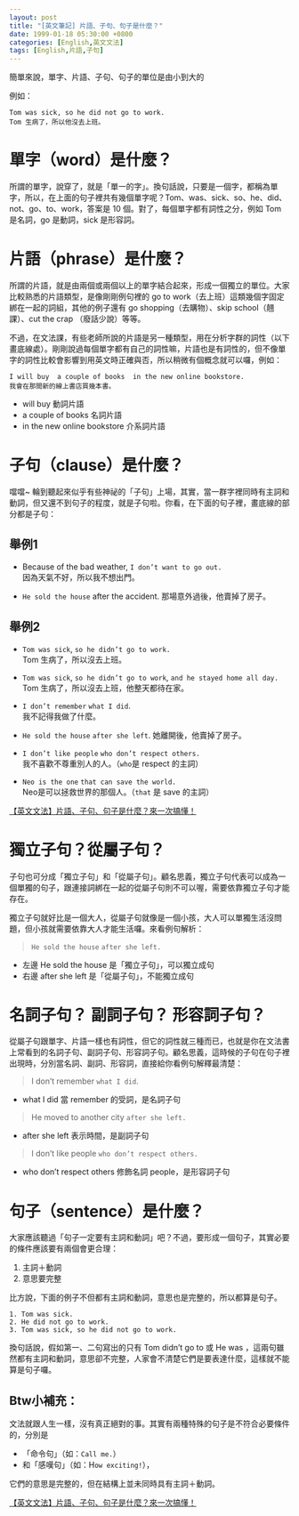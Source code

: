 ```yaml
---
layout: post
title: "[英文筆記] 片語、子句、句子是什麼？"
date: 1999-01-18 05:30:00 +0800
categories: [English,英文文法]
tags: [English,片語,子句]
---
```



簡單來說，單字、片語、子句、句子的單位是由小到大的

例如：

```
Tom was sick, so he did not go to work.
Tom 生病了，所以他沒去上班。
```

# 單字（word）是什麼？

所謂的單字，說穿了，就是「單一的字」。換句話說，只要是一個字，都稱為單字，所以，在上面的句子裡共有幾個單字呢？Tom、was、sick、so、he、did、not、go、to、work，答案是 10 個。對了，每個單字都有詞性之分，例如 Tom 是名詞，go 是動詞，sick 是形容詞。

# 片語（phrase）是什麼？

所謂的片語，就是由兩個或兩個以上的單字結合起來，形成一個獨立的單位。大家比較熟悉的片語類型，是像剛剛例句裡的 go to work（去上班）這類幾個字固定綁在一起的詞組，其他的例子還有 go shopping（去購物）、skip school（翹課）、cut the crap （廢話少說）等等。

不過，在文法課，有些老師所說的片語是另一種類型，用在分析字群的詞性（以下畫底線處）。剛剛說過每個單字都有自己的詞性嘛，片語也是有詞性的，但不像單字的詞性比較會影響到用英文時正確與否，所以稍微有個概念就可以囉，例如：

```
I will buy  a couple of books  in the new online bookstore.
我會在那間新的線上書店買幾本書。
```

- will buy 動詞片語
- a couple of books 名詞片語
- in the new online bookstore 介系詞片語

# 子句（clause）是什麼？

噹噹~ 輪到聽起來似乎有些神祕的「子句」上場，其實，當一群字裡同時有主詞和動詞，但又還不到句子的程度，就是子句啦。你看，在下面的句子裡，畫底線的部分都是子句：

## 舉例1
- Because of the bad weather, `I don’t want to go out.`   
因為天氣不好，所以我不想出門。  

- `He sold the house` after the accident. 
那場意外過後，他賣掉了房子。    

## 舉例2

- `Tom was sick`, `so he didn’t go to work.`   
Tom 生病了，所以沒去上班。

- `Tom was sick`, `so he didn’t go to work`, `and he stayed home all day.`  
Tom 生病了，所以沒去上班，他整天都待在家。

- `I don’t remember` `what I did`.  
我不記得我做了什麼。

- `He sold the house` `after she left`. 
她離開後，他賣掉了房子。

- `I don’t like people` `who don’t respect others.`     
我不喜歡不尊重別人的人。（`who`是 respect 的主詞）

- `Neo is the one` `that can save the world.`   
Neo是可以拯救世界的那個人。（`that` 是 save 的主詞）

[【英文文法】片語、子句、句子是什麼？來一次搞懂！](https://english.cool/phrase-clause-sentence/)


# 獨立子句？從屬子句？

子句也可分成「獨立子句」和「從屬子句」。顧名思義，獨立子句代表可以成為一個單獨的句子，跟連接詞綁在一起的從屬子句則不可以喔，需要依靠獨立子句才能存在。      

獨立子句就好比是一個大人，從屬子句就像是一個小孩，大人可以單獨生活沒問題，但小孩就需要依靠大人才能生活囉。來看例句解析：

> `He sold the house` `after she left.`

- 左邊 He sold the house 是「獨立子句」，可以獨立成句   
- 右邊 after she left 是「從屬子句」，不能獨立成句

# 名詞子句？ 副詞子句？ 形容詞子句？

從屬子句跟單字、片語一樣也有詞性，但它的詞性就三種而已，也就是你在文法書上常看到的名詞子句、副詞子句、形容詞子句。顧名思義，這時候的子句在句子裡出現時，分別當名詞、副詞、形容詞，直接給你看例句解釋最清楚：


> I don’t remember `what I did`.

- what I did 當 remember 的受詞，是名詞子句

> He moved to another city `after she left.`

- after she left 表示時間，是副詞子句

> I don’t like people `who don’t respect others.`

- who don’t respect others 修飾名詞 people，是形容詞子句

# 句子（sentence）是什麼？

大家應該聽過「句子一定要有主詞和動詞」吧？不過，要形成一個句子，其實必要的條件應該要有兩個會更合理：

1. 主詞＋動詞
2. 意思要完整     

比方說，下面的例子不但都有主詞和動詞，意思也是完整的，所以都算是句子。

```
1. Tom was sick.
2. He did not go to work.
3. Tom was sick, so he did not go to work.
```

換句話說，假如第一、二句寫出的只有 Tom didn’t go to 或 He was ，這兩句雖然都有主詞和動詞，意思卻不完整，人家會不清楚它們是要表達什麼，這樣就不能算是句子囉。

## Btw小補充：
文法就跟人生一樣，沒有真正絕對的事。其實有兩種特殊的句子是不符合必要條件的，分別是

- 「命令句」（如：`Call me.`）
- 和「感嘆句」（如：H`ow exciting!`），       

它們的意思是完整的，但在結構上並未同時具有主詞＋動詞。


[【英文文法】片語、子句、句子是什麼？來一次搞懂！](https://english.cool/phrase-clause-sentence/)